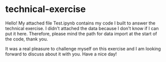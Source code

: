 # technical-exercise

Hello! My attached file Test.ipynb contains my code I built to answer the technical exercise. I didn't attached the data because I don't know if I can put it here.
Therefore, please mind the path for data import at the start of the code, thank you.

It was a real pleasure to challenge myself on this exercise and I am looking forward to discuss about it with you. Have a nice day!
